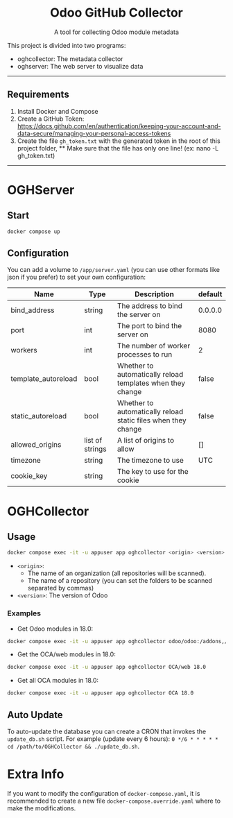 <h1 align="center">
  <div>Odoo GitHub Collector</div>
</h1>

<p align="center">
A tool for collecting Odoo module metadata
</p>

This project is divided into two programs:
- oghcollector: The metadata collector
- oghserver: The web server to visualize data

---

## Requirements
1. Install Docker and Compose
2. Create a GitHub Token: https://docs.github.com/en/authentication/keeping-your-account-and-data-secure/managing-your-personal-access-tokens
3. Create the file `gh_token.txt` with the generated token in the root of this project folder,
    ** Make sure that the file has only one line! (ex: nano -L gh_token.txt)

---

# OGHServer

## Start

```sh
docker compose up
```

## Configuration

You can add a volume to `/app/server.yaml` (you can use other formats like json if you prefer) to set your own configuration:

| Name | Type | Description | default |
| --- | --- | --- | --- |
| bind_address | string | The address to bind the server on | 0.0.0.0 |
| port | int | The port to bind the server on | 8080 |
| workers | int | The number of worker processes to run | 2 |
| template_autoreload | bool | Whether to automatically reload templates when they change | false |
| static_autoreload | bool | Whether to automatically reload static files when they change | false |
| allowed_origins | list of strings | A list of origins to allow | [] |
| timezone | string | The timezone to use | UTC |
| cookie_key | string | The key to use for the cookie | |

# OGHCollector

## Usage

```sh
docker compose exec -it -u appuser app oghcollector <origin> <version>
```

- `<origin>`:
  - The name of an organization (all repositories will be scanned).
  - The name of a repository (you can set the folders to be scanned separated by commas)
- `<version>`: The version of Odoo

### Examples

- Get Odoo modules in 18.0:
 ```sh
 docker compose exec -it -u appuser app oghcollector odoo/odoo:/addons,/odoo/addons 18.0
 ```
- Get the OCA/web modules in 18.0:
 ```sh
 docker compose exec -it -u appuser app oghcollector OCA/web 18.0
 ```
- Get all OCA modules in 18.0:
 ```sh
 docker compose exec -it -u appuser app oghcollector OCA 18.0
 ```

## Auto Update

To auto-update the database you can create a CRON that invokes the `update_db.sh` script.
For example (update every 6 hours): 
```0 */6 * * * * * cd /path/to/OGHCollector && ./update_db.sh```.

# Extra Info

If you want to modify the configuration of `docker-compose.yaml`, it is recommended to create a new file `docker-compose.override.yaml` where to make the modifications.